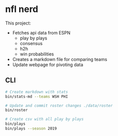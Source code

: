 # nfl nerd

This project:

* Fetches api data from ESPN
  * play by plays
  * consensus
  * h2h
  * win probabilities
* Creates a markdown file for comparing teams
* Update webpage for pivoting data

## CLI

```sh
# Create markdown with stats
bin/stats-md --teams WSH PHI

# Update and commit roster changes ./data/roster
bin/roster

# Create csv with all play by plays
bin/plays
bin/plays --season 2019
```